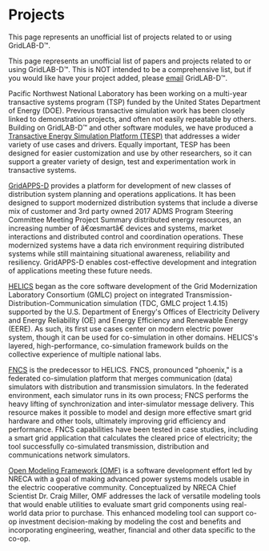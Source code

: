 # Projects
This page represents an unofficial list of projects related to or using
  GridLAB-D™. 


This page represents an unofficial list of papers and projects related to or using GridLAB-D™. This is NOT intended to be a comprehensive list, but if you would like have your project added, please [email](<mailto:gridlabd@pnnl.gov?subject=GridLAB-D™ Projects>) GridLAB-D™.

Pacific Northwest National Laboratory has been working on a multi-year transactive systems program (TSP) funded by the United States Department of Energy (DOE). Previous transactive simulation work has been closely linked to demonstration projects, and often not easily repeatable by others. Building on GridLAB-D™ and other software modules, we have produced a [Transactive Energy Simulation Platform (TESP)](https://github.com/pnnl/tesp) that addresses a wider variety of use cases and drivers. Equally important, TESP has been designed for easier customization and use by other researchers, so it can support a greater variety of design, test and experimentation work in transactive systems.

[GridAPPS-D](https://gridappsd.readthedocs.io/en/releases-0.1/) provides a platform for development of new classes of distribution system planning and operations applications. It has been designed to support modernized distribution systems that include a diverse mix of customer and 3rd party owned 2017 ADMS Program Steering Committee Meeting Project Summary distributed energy resources, an increasing number of â€œsmartâ€ devices and systems, market interactions and distributed control and coordination operations. These modernized systems have a data rich environment requiring distributed systems while still maintaining situational awareness, reliability and resiliency. GridAPPS-D enables cost-effective development and integration of applications meeting these future needs.

[HELICS](https://github.com/GMLC-TDC/HELICS-src) began as the core software development of the Grid Modernization Laboratory Consortium (GMLC) project on integrated Transmission-Distribution-Communication simulation (TDC, GMLC project 1.4.15) supported by the U.S. Department of Energy's Offices of Electricity Delivery and Energy Reliability (OE) and Energy Efficiency and Renewable Energy (EERE). As such, its first use cases center on modern electric power system, though it can be used for co-simulation in other domains. HELICS's layered, high-performance, co-simulation framework builds on the collective experience of multiple national labs.

[FNCS](https://controls.pnnl.gov/research/project_2_5.stm) is the predecessor to HELICS. FNCS, pronounced "phoenix," is a federated co-simulation platform that merges communication (data) simulators with distribution and transmission simulators. In the federated environment, each simulator runs in its own process; FNCS performs the heavy lifting of synchronization and inter-simulator message delivery. This resource makes it possible to model and design more effective smart grid hardware and other tools, ultimately improving grid efficiency and performance. FNCS capabilities have been tested in case studies, including a smart grid application that calculates the cleared price of electricity; the tool successfully co-simulated transmission, distribution and communications network simulators.

[Open Modeling Framework (OMF)](https://github.com/dpinney/omf) is a software development effort led by NRECA with a goal of making advanced power systems models usable in the electric cooperative community. Conceptualized by NRECA Chief Scientist Dr. Craig Miller, OMF addresses the lack of versatile modeling tools that would enable utilities to evaluate smart grid components using real-world data prior to purchase. This enhanced modeling tool can support co-op investment decision-making by modeling the cost and benefits and incorporating engineering, weather, financial and other data specific to the co-op.

